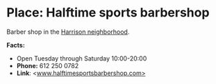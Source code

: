 # Place: Halftime sports barbershop

Barber shop in the [Harrison neighborhood](../747).

**Facts:**

- Open Tuesday through Saturday 10:00-20:00
- **Phone:** 612 250 0782
- **Link**: <www.halftimesportsbarbershop.com>
